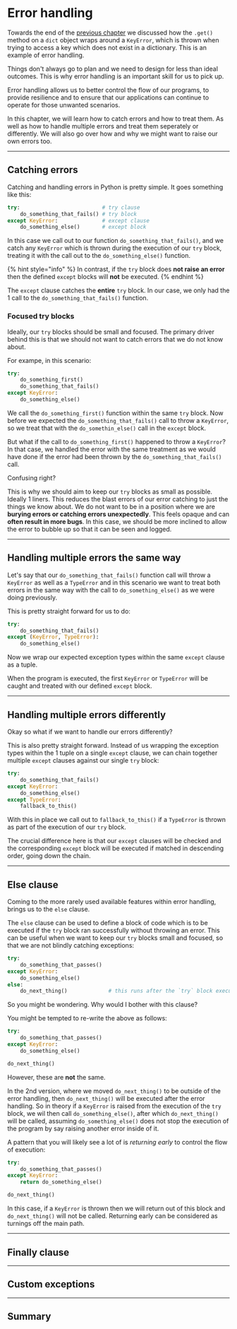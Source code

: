 # Error handling

Towards the end of the [previous chapter](dictionaries.md#accessing-key-value-pairs) we discussed how the `.get()` method on a `dict` object wraps around a `KeyError`, which is thrown when trying to access a key which does not exist in a dictionary. This is an example of error handling.

Things don't always go to plan and we need to design for less than ideal outcomes. This is why error handling is an important skill for us to pick up.

Error handling allows us to better control the flow of our programs, to provide resilience and to ensure that our applications can continue to operate for those unwanted scenarios.

In this chapter, we will learn how to catch errors and how to treat them. As well as how to handle multiple errors and treat them seperately or differently. We will also go over how and why we might want to raise our own errors too.

***

## Catching errors

Catching and handling errors in Python is pretty simple. It goes something like this:

```python
try:                          # try clause
    do_something_that_fails() # try block
except KeyError:              # except clause
    do_something_else()       # except block
```

In this case we call out to our function `do_something_that_fails()`, and we catch any `KeyError` which is thrown during the execution of our `try` block, treating it with the call out to the `do_something_else()` function.

{% hint style="info" %}
In contrast, if the `try` block does **not raise an error** then the defined `except` blocks will **not** be executed.
{% endhint %}

The `except` clause catches the **entire** `try` block. In our case, we only had the 1 call to the `do_something_that_fails()` function.&#x20;

### Focused try blocks

Ideally, our `try` blocks should be small and focused. The primary driver behind this is that we should not want to catch errors that we do not know about.&#x20;

For exampe, in this scenario:

```python
try:
    do_something_first()
    do_something_that_fails()
except KeyError:
    do_something_else()
```

We call the `do_something_first()` function within the same `try` block. Now before we expected the `do_something_that_fails()` call to throw a `KeyError`, so we treat that with the `do_somethin_else()` call in the `except` block.&#x20;

But what if the call to `do_something_first()` happened to throw a `KeyError`? In that case, we handled the error with the same treatment as we would have done if the error had been thrown by the `do_something_that_fails()` call.&#x20;

Confusing right?

This is why we should aim to keep our `try` blocks as small as possible. Ideally 1 liners. This reduces the blast errors of our error catching to just the things we know about. We do not want to be in a position where we are **burying errors or catching errors unexpectedly**. This feels opaque and can **often result in more bugs**. In this case, we should be more inclined to allow the error to bubble up so that it can be seen and logged.

***

## Handling multiple errors the same way

Let's say that our `do_something_that_fails()` function call will throw a `KeyError` as well as a `TypeError` and in this scenario we want to treat both errors in the same way with the call to `do_something_else()` as we were doing previously.

This is pretty straight forward for us to do:

```python
try:
    do_something_that_fails()
except (KeyError, TypeError):
    do_something_else()
```

Now we wrap our expected exception types within the same `except` clause as a tuple.

When the program is executed, the first `KeyError` or `TypeError` will be caught and treated with our defined `except` block.

***

## Handling multiple errors differently

Okay so what if we want to handle our errors differently?

This is also pretty straight forward. Instead of us wrapping the exception types within the 1 tuple on a single `except` clause, we can chain together multiple `except` clauses against our single `try` block:

```python
try:
    do_something_that_fails()
except KeyError:
    do_something_else()
except TypeError:
    fallback_to_this()
```

With this in place we call out to `fallback_to_this()` if a `TypeError` is thrown as part of the execution of our `try` block.

The crucial difference here is that our `except` clauses will be checked and the corresponding `except` block will be executed if matched in descending order, going down the chain.

***

## Else clause

Coming to the more rarely used available features within error handling, brings us to the `else` clause.

The `else` clause can be used to define a block of code which is to be executed if the `try` block ran successfully without throwing an error. This can be useful when we want to keep our `try` blocks small and focused, so that we are not blindly catching exceptions:

```python
try:
    do_something_that_passes()
except KeyError:
    do_something_else()
else:
    do_next_thing()             # this runs after the `try` block executes successfully
```

So you might be wondering. Why would I bother with this clause?

You might be tempted to re-write the above as follows:

```python
try:
    do_something_that_passes()
except KeyError:
    do_something_else()

do_next_thing()
```

However, these are **not** the same.&#x20;

In the 2nd version, where we moved `do_next_thing()` to be outside of the error handling, then `do_next_thing()` will be executed after the error handling. So in theory if a `KeyError` is raised from the execution of the `try` block, we wil then call `do_something_else()`, after which `do_next_thing()` will be called, assuming `do_something_else()` does not stop the execution of the program by say raising another error inside of it.

A pattern that you will likely see a lot of is _returning early_ to control the flow of execution:

```python
try:
    do_something_that_passes()
except KeyError:
    return do_something_else()

do_next_thing()
```

In this case, if a `KeyError` is thrown then we will return out of this block and `do_next_thing()` will not be called. Returning early can be considered as turnings off the main path.

***

## Finally clause





***

## Custom exceptions





***

## Summary



